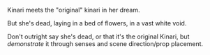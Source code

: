 Kinari meets the "original" kinari in her dream. 

But she's dead, laying in a bed of flowers, in a vast white void.

Don't outright say she's dead, or that it's the original Kinari, but *demonstrate* it through senses and  scene direction/prop placement.